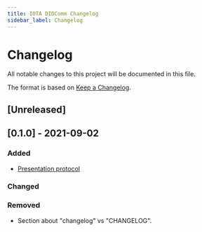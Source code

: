 ```yaml
---
title: IOTA DIDComm Changelog
sidebar_label: Changelog
---
```


<!-- https://keepachangelog.com/en/1.0.0/ -->


# Changelog
All notable changes to this project will be documented in this file.

The format is based on [Keep a Changelog](https://keepachangelog.com/en/1.0.0/).

## [Unreleased]

## [0.1.0] - 2021-09-02
### Added
- [Presentation protocol](./protocols/presentation.md)

### Changed


### Removed
- Section about "changelog" vs "CHANGELOG".
